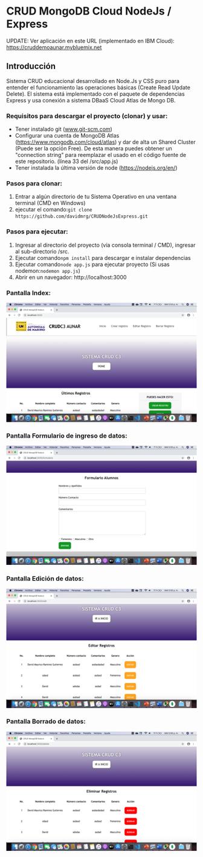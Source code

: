 # CRUD MongoDB Cloud NodeJs / Express

UPDATE: Ver aplicación en este URL (implementado en IBM Cloud): https://cruddemoaunar.mybluemix.net

## Introducción
Sistema CRUD educacional desarrollado en Node.Js y CSS puro para entender el funcionamiento las operaciones básicas (Create Read Update Delete). El sistema está implementado con el paquete de dependencias Express y usa conexión a sistema DBaaS Cloud Atlas de Mongo DB.

### Requisitos para descargar el proyecto (clonar) y usar:
- Tener instalado git (www.git-scm.com)
- Configurar una cuenta de MongoDB Atlas (https://www.mongodb.com/cloud/atlas) y dar de alta un Shared Cluster (Puede ser la opción Free). De esta manera puedes obtener un "connection string" para reemplazar el usado en el código fuente de este repositorio. (línea 33 del /src/app.js)
- Tener instalada la última versión de node (https://nodejs.org/en/)

### Pasos para clonar:
1. Entrar a algún directorio de tu Sistema Operativo en una ventana terminal (CMD en Windows)
2. ejecutar el comando:```git clone https://github.com/davidmrg/CRUDNodeJsExpress.git```

### Pasos para ejecutar:
1. Ingresar al directorio del proyecto (vía consola terminal / CMD), ingresar al sub-directorio /src.
2. Ejecutar comando```npm install``` para descargar e instalar dependencias
3. Ejecutar comando```node app.js``` para ejecutar proyecto (Si usas nodemon:```nodemon app.js```)
3. Abrir en un navegador: http://localhost:3000


### Pantalla Index:
![](src/public/assets/images/screen0.png)

### Pantalla Formulario de ingreso de datos:
![](src/public/assets/images/screen1.png)

### Pantalla Edición de datos:
![](src/public/assets/images/screen2.png)

### Pantalla Borrado de datos:
![](src/public/assets/images/screen3.png)
